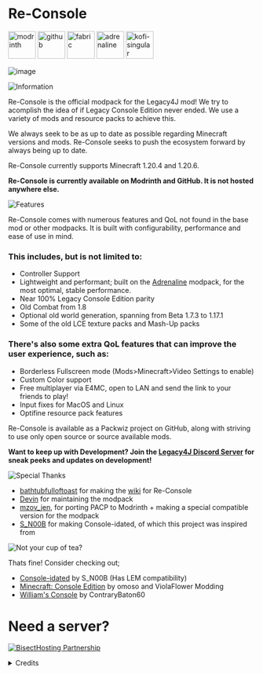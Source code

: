 # Re-Console
[<img alt="modrinth" height="56" src="https://cdn.jsdelivr.net/npm/@intergrav/devins-badges@3/assets/cozy/available/modrinth_vector.svg">](https://modrinth.com/modpack/legacy-minecraft) 
[<img alt="github" height="56" src="https://cdn.jsdelivr.net/npm/@intergrav/devins-badges@3/assets/cozy/available/github_vector.svg">](https://github.com/Legacy-Union/Re-Console/releases) [<img alt="fabric" height="56" src="https://cdn.jsdelivr.net/npm/@intergrav/devins-badges@3/assets/cozy/supported/fabric_vector.svg">](https://fabricmc.net/) [<img alt="adrenaline" height="56" src="https://cdn.jsdelivr.net/npm/@intergrav/devins-badges@3/assets/cozy/built-with/adrenaline_vector.svg">](https://modrinth.com/modpack/adrenaline) [<img alt="kofi-singular" height="56" src="https://cdn.jsdelivr.net/npm/@intergrav/devins-badges@3/assets/cozy/donate/kofi-singular_vector.svg">](https://ko-fi.com/omoso)

![image](https://github.com/ViolaFlower/Re-Console/assets/144749186/18b7ec50-0280-4c5f-b071-186f1572209d) 




![Information](https://cdn.modrinth.com/data/cached_images/e25570e1d156c711baad158a5565061b157a94e9.webp)

Re-Console is the official modpack for the Legacy4J mod! We try to acomplish the idea of if Legacy Console Edition never ended.
We use a variety of mods and resource packs to achieve this.

We always seek to be as up to date as possible regarding Minecraft versions and mods.
Re-Console seeks to push the ecosystem forward by always being up to date.

Re-Console currently supports Minecraft 1.20.4 and 1.20.6.

**Re-Console is currently available on Modrinth and GitHub. It is not hosted anywhere else.**

![Features](https://cdn.modrinth.com/data/cached_images/97029679acef552aaa93810310bee9e0f287dc5d.webp)

Re-Console comes with numerous features and QoL not found in the base mod or other modpacks.
It is built with configurability, performance and ease of use in mind.

### This includes, but is not limited to:
- Controller Support
- Lightweight and performant; built on the [Adrenaline](https://modrinth.com/modpack/adrenaline) modpack, for the most optimal, stable performance.
- Near 100% Legacy Console Edition parity
- Old Combat from 1.8
- Optional old world generation, spanning from Beta 1.7.3 to 1.17.1
- Some of the old LCE texture packs and Mash-Up packs

### There's also some extra QoL features that can improve the user experience, such as:
- Borderless Fullscreen mode (Mods>Minecraft>Video Settings to enable)
- Custom Color support
- Free multiplayer via E4MC, open to LAN and send the link to your friends to play!
- Input fixes for MacOS and Linux
- Optifine resource pack features


<p> Re-Console is available as a Packwiz project on GitHub, along with striving to use only open source or source available mods.

**Want to keep up with Development? Join the [Legacy4J Discord Server](https://discord.com/invite/FJVbVgT9uS) for sneak peeks and updates on development!**


![Special Thanks](https://cdn.modrinth.com/data/cached_images/42bdd0b7ac744fbb277bcb8aea88598b682b9c07.webp)

- [bathtubfulloftoast](https://modrinth.com/user/bathtubfulloftoast) for making the [wiki](https://l4j.novassite.net/) for Re-Console
- [Devin](https://modrinth.com/user/devin) for maintaining the modpack
- [mzov_jen](https://modrinth.com/user/mzov_jen), for porting PACP to Modrinth + making a special compatible version for the modpack
- [S_N00B](https://modrinth.com/user/n00b) for making Console-idated, of which this project was inspired from

![Not your cup of tea?](https://cdn.modrinth.com/data/cached_images/0c70e2e9dcbf8b50e1aa6f41388ef26875661063.webp)

Thats fine! Consider checking out;
- [Console-idated](https://modrinth.com/modpack/console-idated) by S_N00B (Has LEM compatibility)
- [Minecraft: Console Edition](https://modrinth.com/modpack/consoleedition) by omoso and ViolaFlower Modding
- [William's Console](https://modrinth.com/modpack/williams-console) by ContraryBaton60


# Need a server?
[![BisectHosting Partnership](https://cdn.modrinth.com/data/cached_images/3d811a958c28645cf1007ccc3d90cb282921bf7f.webp)](https://bisecthosting.com/raamviot50)

<details>
<summary>Credits</summary>

![Credits](https://cdn.modrinth.com/data/cached_images/60eabb80c3a86652dbc3b9323f70d5adc93a1d4a.webp)

# Developers
- omoso, Lead Developer
- Devin, Maintainer
- bathtubfulloftoast, Wiki Developer and Playtester 

# Assistants and Contributors
- bathtubfulloftoast, Wiki Developer and Playtester
- Cjnator38, contributor
- dbtderpbox, Playtester
- Lenuilu, Playtester
- phofers, contributor
- TheMinecraftArchitect, contributor and Playtester
- WilyIcaro, Assistant

# Special Thanks
- dbtderpbox for fixing a crash with AMD GPUs on Linux
- Devin/Intergrav, creator of Adrenaline of which this modpack uses some of the config files, and offering to maintain the modpack
- Hypersoop, creator of Simply Optimized of which this modpack uses some of the config files
- S_N00B for making Console-idated, which inspired this project
- TheMinecraftArchitect for porting the Tutorial Worlds to Java Edition



</details>
